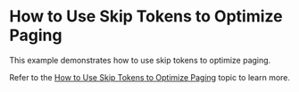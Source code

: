 # How to Use Skip Tokens to Optimize Paging
This example demonstrates how to use skip tokens to optimize paging.

Refer to the <a href="https://documentation.devexpress.devx/WPF/120298/Controls-and-Libraries/Data-Grid/Binding-to-Data/Binding-to-any-Data-Source-with-Virtual-Sources/How-to-Use-Skip-Tokens-to-Optimize-Paging">How to Use Skip Tokens to Optimize Paging</a> topic to learn more.
